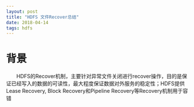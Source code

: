 ```yaml
---
layout: post
title: "HDFS 文件Recover总结"
date: 2018-04-14
tags: hdfs
---
```


# 背景
&emsp;&emsp;HDFS的Recover机制，主要针对异常文件关闭进行recover操作，目的是保证已经写入的数据的可读性，最大程度保证数据对外服务的稳定性；HDFS提供Lease Recovery, Block Recovery和Pipeline Recovery等Recovery机制用于容错
